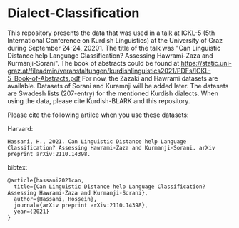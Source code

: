 # Dialect-Classification
This repository presents the data that was used in a talk at ICKL-5 (5th International Conference on Kurdish Linguistics)
at the University of Graz during September 24-24, 20201.
The title of the talk was "Can Linguistic Distance help Language Classification? Assessing Hawrami-Zaza and Kurmanji-Sorani".
The book of abstracts could be found at https://static.uni-graz.at/fileadmin/veranstaltungen/kurdishlinguistics2021/PDFs/ICKL-5_Book-of-Abstracts.pdf
For now, the Zazaki and Hawrami datasets are available. Datasets of Sorani and Kuramnji will be added later.
The datasets are Swadesh lists (207-entry) for the mentioned Kurdish dialects.
When using the data, please cite Kurdish-BLARK and this repository.

Please cite the following artilce when you use these datasets:

Harvard:
```
Hassani, H., 2021. Can Linguistic Distance help Language Classification? Assessing Hawrami-Zaza and Kurmanji-Sorani. arXiv preprint arXiv:2110.14398.
```
bibtex:
```
@article{hassani2021can,
  title={Can Linguistic Distance help Language Classification? Assessing Hawrami-Zaza and Kurmanji-Sorani},
  author={Hassani, Hossein},
  journal={arXiv preprint arXiv:2110.14398},
  year={2021}
}
```
